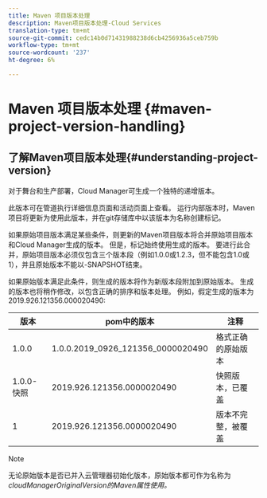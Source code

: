```yaml
---
title: Maven 项目版本处理
description: Maven项目版本处理-Cloud Services
translation-type: tm+mt
source-git-commit: cedc14b0d71431988238d6cb4256936a5ceb759b
workflow-type: tm+mt
source-wordcount: '237'
ht-degree: 6%

---
```



# Maven 项目版本处理 {#maven-project-version-handling}


## 了解Maven项目版本处理{#understanding-project-version}

对于舞台和生产部署，Cloud Manager可生成一个独特的递增版本。

此版本可在管道执行详细信息页面和活动页面上查看。 运行内部版本时，Maven项目将更新为使用此版本，并在git存储库中以该版本为名称创建标记。

如果原始项目版本满足某些条件，则更新的Maven项目版本将合并原始项目版本和Cloud Manager生成的版本。 但是，标记始终使用生成的版本。 要进行此合并，原始项目版本必须仅包含三个版本段（例如1.0.0或1.2.3，但不能包含1.0或1），并且原始版本不能以-SNAPSHOT结束。

如果原始版本满足此条件，则生成的版本将作为新版本段附加到原始版本。 生成的版本也将稍作修改，以包含正确的排序和版本处理。 例如，假定生成的版本为2019.926.121356.000020490:

| **版本** | **pom中的版本** | **注释** |
|---|---|---|
| 1.0.0 | 1.0.0.2019_0926_121356_0000020490 | 格式正确的原始版本 |
| 1.0.0-快照 | 2019.926.121356.0000020490 | 快照版本，已覆盖 |
| 1 | 2019.926.121356.0000020490 | 版本不完整，被覆盖 |

>[!NOTE]
>
>无论原始版本是否已并入云管理器初始化版本，原始版本都可作为名称为&#x200B;*cloudManagerOriginalVersion的Maven属性使用。*
